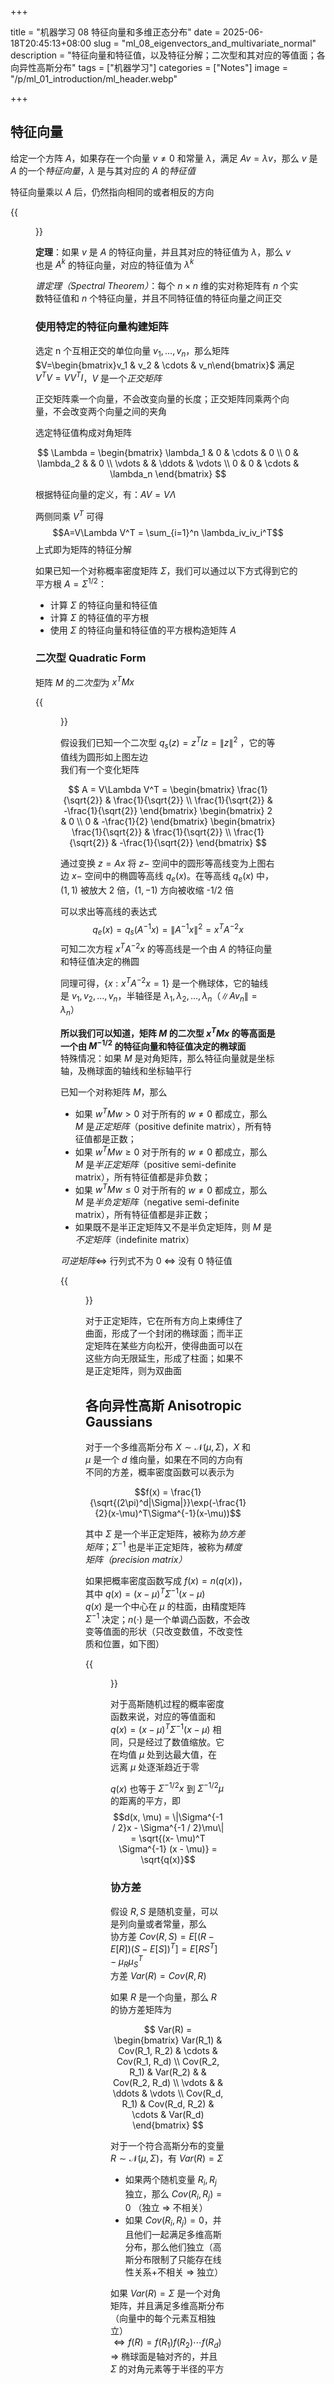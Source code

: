 +++

title = "机器学习 08 特征向量和多维正态分布"
date = 2025-06-18T20:45:13+08:00
slug = "ml_08_eigenvectors_and_multivariate_normal"
description = "特征向量和特征值，以及特征分解；二次型和其对应的等值面；各向异性高斯分布"
tags = ["机器学习"]
categories = ["Notes"]
image = "/p/ml_01_introduction/ml_header.webp"

+++

## 特征向量

给定一个方阵 $A$，如果存在一个向量 $v \neq 0$ 和常量 $\lambda$，满足 $Av = \lambda v$，那么 $v$ 是 $A$ 的一个*特征向量*，$\lambda$ 是与其对应的 $A$ 的*特征值*

特征向量乘以 $A$ 后，仍然指向相同的或者相反的方向

{{<figure src="a7a757292e2db8db86aa71b068909864.png" width=800 >}}

**定理**：如果 $v$ 是 $A$ 的特征向量，并且其对应的特征值为 $\lambda$，那么 $v$ 也是 $A^k$ 的特征向量，对应的特征值为 $\lambda^k$

_谱定理（Spectral Theorem）_：每个 $n \times n$ 维的实对称矩阵有 $n$ 个实数特征值和 $n$ 个特征向量，并且不同特征值的特征向量之间正交

### 使用特定的特征向量构建矩阵

选定 n 个互相正交的单位向量 $v_1,\dots,v_n$，那么矩阵 $V=\begin{bmatrix}v_1 & v_2 & \cdots & v_n\end{bmatrix}$ 满足 $V^TV=VV^TI$，$V$ 是一个*正交矩阵*

正交矩阵乘一个向量，不会改变向量的长度；正交矩阵同乘两个向量，不会改变两个向量之间的夹角

选定特征值构成对角矩阵

$$
\Lambda = \begin{bmatrix}
\lambda_1 & 0 & \cdots & 0 \\
0 & \lambda_2 & & 0 \\
\vdots & & \ddots & \vdots \\
0 & 0 & \cdots &  \lambda_n
\end{bmatrix}
$$

根据特征向量的定义，有：$AV=V\Lambda$

两侧同乘 $V^T$ 可得
$$A=V\Lambda V^T = \sum_{i=1}^n \lambda_iv_iv_i^T$$
上式即为矩阵的特征分解

如果已知一个对称概率密度矩阵 $\Sigma$，我们可以通过以下方式得到它的平方根 $A=\Sigma^{1/2}$：

- 计算 $\Sigma$ 的特征向量和特征值
- 计算 $\Sigma$ 的特征值的平方根
- 使用 $\Sigma$ 的特征向量和特征值的平方根构造矩阵 $A$

### 二次型 Quadratic Form

矩阵 $M$ 的*二次型*为 $x^T M x$

{{<figure src="ba5e1ff1111e4bdf4842bcbe5606415a.png" width=800 >}}

假设我们已知一个二次型 $q_s(z)=z^TIz =\|z\|^2$ ，它的等值线为圆形如上图左边  
我们有一个变化矩阵

$$
A = V\Lambda V^T = \begin{bmatrix}
\frac{1}{\sqrt{2}} & \frac{1}{\sqrt{2}}  \\
\frac{1}{\sqrt{2}} &  -\frac{1}{\sqrt{2}}
\end{bmatrix} \begin{bmatrix}
2 & 0 \\
0 & -\frac{1}{2}
\end{bmatrix} \begin{bmatrix}
\frac{1}{\sqrt{2}} & \frac{1}{\sqrt{2}}  \\
\frac{1}{\sqrt{2}} &  -\frac{1}{\sqrt{2}}
\end{bmatrix}
$$

通过变换 $z = Ax$ 将 $z-$ 空间中的圆形等高线变为上图右边 $x-$ 空间中的椭圆等高线 $q_e(x)$。在等高线 $q_e(x)$ 中，$(1,1)$ 被放大 2 倍，$(1, -1)$ 方向被收缩 -1/2 倍

可以求出等高线的表达式
$$q_e(x) = q_s(A^{-1}x) = \|A^{-1}x\|^2=x^TA^{-2}x$$
可知二次方程 $x^TA^{-2}x$ 的等高线是一个由 $A$ 的特征向量和特征值决定的椭圆

同理可得，$\{x:x^TA^{-2}x=1\}$ 是一个椭球体，它的轴线是 $v_1,v_2,\dots,v_n$，半轴径是 $\lambda_1,\lambda_2,\dots,\lambda_n$（$\|Av_n\|=\lambda_n$）

**所以我们可以知道，矩阵 $M$ 的二次型 $x^TMx$ 的等高面是一个由 $M^{-1/2}$ 的特征向量和特征值决定的椭球面**  
特殊情况：如果 $M$ 是对角矩阵，那么特征向量就是坐标轴，及椭球面的轴线和坐标轴平行

已知一个对称矩阵 $M$，那么

- 如果 $w^TMw>0$ 对于所有的 $w\neq0$ 都成立，那么 $M$ 是*正定矩阵*（positive definite matrix），所有特征值都是正数；
- 如果 $w^TMw\ge0$ 对于所有的 $w\neq0$ 都成立，那么 $M$ 是*半正定矩阵*（positive semi-definite matrix），所有特征值都是非负数；
- 如果 $w^TMw\le0$ 对于所有的 $w\neq0$ 都成立，那么 $M$ 是*半负定矩阵*（negative semi-definite matrix），所有特征值都是非正数；
- 如果既不是半正定矩阵又不是半负定矩阵，则 $M$ 是*不定矩阵*（indefinite matrix）

_可逆矩阵_$\Leftrightarrow$ 行列式不为 0 $\Leftrightarrow$ 没有 0 特征值

{{<figure src="006cc46996cef0e17c1fedafb5494261.png" width=800 >}}

对于正定矩阵，它在所有方向上束缚住了曲面，形成了一个封闭的椭球面；而半正定矩阵在某些方向松开，使得曲面可以在这些方向无限延生，形成了柱面；如果不是正定矩阵，则为双曲面

## 各向异性高斯 Anisotropic Gaussians

对于一个多维高斯分布 $X\sim \mathcal{N}(\mu,\Sigma)$，$X$ 和 $\mu$ 是一个 $d$ 维向量，如果在不同的方向有不同的方差，概率密度函数可以表示为

$$f(x) = \frac{1}{\sqrt{(2\pi)^d|\Sigma|}}\exp(-\frac{1}{2}(x-\mu)^T\Sigma^{-1}(x-\mu))$$

其中 $\Sigma$ 是一个半正定矩阵，被称为*协方差矩阵*；$\Sigma^{-1}$ 也是半正定矩阵，被称为*精度矩阵（precision matrix）*

如果把概率密度函数写成 $f(x)=n(q(x))$，其中 $q(x)=(x-\mu)^T\Sigma^{-1}(x-\mu)$  
$q(x)$ 是一个中心在 $\mu$ 的柱面，由精度矩阵 $\Sigma^{-1}$ 决定；$n(\cdot)$ 是一个单调凸函数，不会改变等值面的形状（只改变数值，不改变性质和位置，如下图）

{{<figure src="1e87ef8d639d80002631fba7a0531532.png" width=800 >}}

对于高斯随机过程的概率密度函数来说，对应的等值面和 $q(x)=(x-\mu)^T\Sigma^{-1}(x-\mu)$ 相同，只是经过了数值缩放。它在均值 $\mu$ 处到达最大值，在远离 $\mu$ 处逐渐趋近于零

$q(x)$ 也等于 $\Sigma^{-1 / 2}x$ 到 $\Sigma^{-1 / 2}\mu$ 的距离的平方，即
$$d(x, \mu) = \|\Sigma^{-1 / 2}x - \Sigma^{-1 / 2}\mu\| = \sqrt{(x- \mu)^T \Sigma^{-1} (x - \mu)} = \sqrt{q(x)}$$

### 协方差

假设 $R, S$ 是随机变量，可以是列向量或者常量，那么  
协方差 $Cov(R, S) = E[(R- E[R])(S - E[S])^T]=E[RS^T] - \mu_R \mu_S^T$  
方差 $Var(R) = Cov(R, R)$

如果 $R$ 是一个向量，那么 $R$ 的协方差矩阵为

$$
Var(R) = \begin{bmatrix}
Var(R_1) & Cov(R_1, R_2) & \cdots & Cov(R_1, R_d)  \\
Cov(R_2, R_1) & Var(R_2) & & Cov(R_2, R_d) \\
\vdots & & \ddots & \vdots \\
Cov(R_d, R_1) & Cov(R_d, R_2) & \cdots & Var(R_d)
\end{bmatrix}
$$

对于一个符合高斯分布的变量 $R \sim \mathcal{N}(\mu, \Sigma)$，有 $Var(R) = \Sigma$

- 如果两个随机变量 $R_i, R_j$ 独立，那么 $Cov(R_i, R_j) = 0$ （独立 $\Rightarrow$ 不相关）
- 如果 $Cov(R_i, R_j) = 0$，并且他们一起满足多维高斯分布，那么他们独立（高斯分布限制了只能存在线性关系+不相关 $\Rightarrow$ 独立）

如果 $Var(R)=\Sigma$ 是一个对角矩阵，并且满足多维高斯分布（向量中的每个元素互相独立）  
$\Leftrightarrow f(R) = f(R_1)f(R_2)\cdots f(R_d)$  
$\Rightarrow$ 椭球面是轴对齐的，并且 $\Sigma$ 的对角元素等于半径的平方
